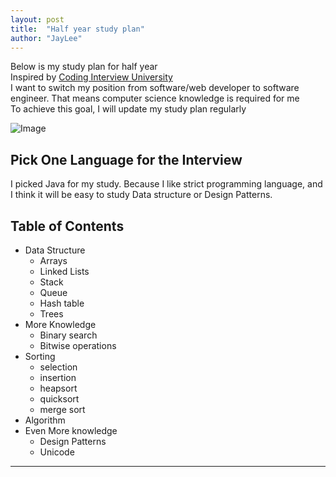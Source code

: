 ```yaml
---
layout: post
title:  "Half year study plan"
author: "JayLee"
---
```


Below is my study plan for half year  
Inspired by [Coding Interview University][cid]  
I want to switch my position from software/web developer to software engineer. That means computer science knowledge is required for me  
To achieve this goal, I will update my study plan regularly

![Image][laptop]

## Pick One Language for the Interview
I picked Java for my study. Because I like strict programming language, and I think it will be easy to study Data structure or Design Patterns.

## Table of Contents
* Data Structure
  * Arrays
  * Linked Lists
  * Stack
  * Queue
  * Hash table
  * Trees
* More Knowledge
  * Binary search
  * Bitwise operations
* Sorting
  * selection
  * insertion
  * heapsort
  * quicksort
  * merge sort
* Algorithm
* Even More knowledge
  * Design Patterns
  * Unicode

 ---

[cid]: https://github.com/jwasham/coding-interview-university
[laptop]:https://www.calebcurry.com/wp-content/uploads/2018/11/work-731198_1920.jpg
